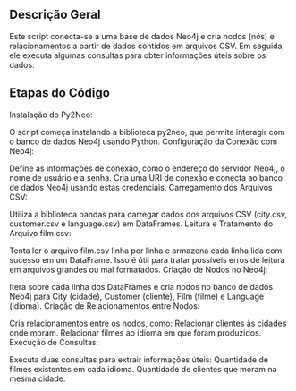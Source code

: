 ## Descrição Geral

Este script conecta-se a uma base de dados Neo4j e cria nodos (nós) e relacionamentos a partir de dados contidos em arquivos CSV. Em seguida, ele executa algumas consultas para obter informações úteis sobre os dados.

## Etapas do Código
Instalação do Py2Neo:

O script começa instalando a biblioteca py2neo, que permite interagir com o banco de dados Neo4j usando Python.
Configuração da Conexão com Neo4j:

Define as informações de conexão, como o endereço do servidor Neo4j, o nome de usuário e a senha.
Cria uma URI de conexão e conecta ao banco de dados Neo4j usando estas credenciais.
Carregamento dos Arquivos CSV:

Utiliza a biblioteca pandas para carregar dados dos arquivos CSV (city.csv, customer.csv e language.csv) em DataFrames.
Leitura e Tratamento do Arquivo film.csv:

Tenta ler o arquivo film.csv linha por linha e armazena cada linha lida com sucesso em um DataFrame. Isso é útil para tratar possíveis erros de leitura em arquivos grandes ou mal formatados.
Criação de Nodos no Neo4j:

Itera sobre cada linha dos DataFrames e cria nodos no banco de dados Neo4j para City (cidade), Customer (cliente), Film (filme) e Language (idioma).
Criação de Relacionamentos entre Nodos:

Cria relacionamentos entre os nodos, como:
Relacionar clientes às cidades onde moram.
Relacionar filmes ao idioma em que foram produzidos.
Execução de Consultas:

Executa duas consultas para extrair informações úteis:
Quantidade de filmes existentes em cada idioma.
Quantidade de clientes que moram na mesma cidade.
